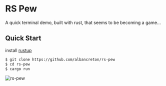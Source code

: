 # RS Pew

A quick terminal demo, built with rust, that seems to be becoming a game...

## Quick Start

install [rustup](https://www.rust-lang.org/tools/install)

```bash
$ git clone https://github.com/albancreton/rs-pew
$ cd rs-pew
$ cargo run
```
![rs-pew](./rs-pew2.gif "rs-pew")
